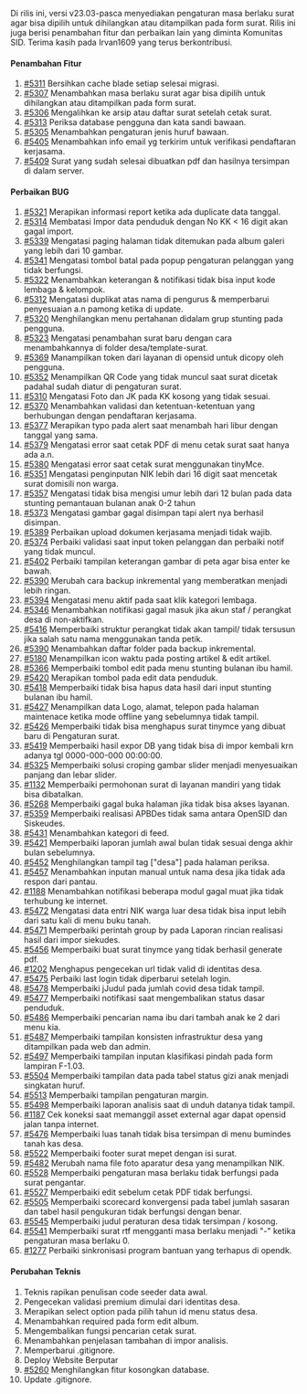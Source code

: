 Di rilis ini, versi v23.03-pasca menyediakan pengaturan masa berlaku surat agar bisa dipilih untuk dihilangkan atau ditampilkan pada form surat. Rilis ini juga berisi penambahan fitur dan perbaikan lain yang diminta Komunitas SID.
Terima kasih pada Irvan1609 yang terus berkontribusi.

#### Penambahan Fitur

1. [#5311](https://github.com/OpenSID/OpenSID/issues/5311) Bersihkan cache blade setiap selesai migrasi.
2. [#5307](https://github.com/OpenSID/OpenSID/issues/5307) Menambahkan masa berlaku surat agar bisa dipilih untuk dihilangkan atau ditampilkan pada form surat.
3. [#5306](https://github.com/OpenSID/OpenSID/issues/5306) Mengalihkan ke arsip atau daftar surat setelah cetak surat.
4. [#5313](https://github.com/OpenSID/OpenSID/issues/5313) Periksa database pengguna dan kata sandi bawaan.
5. [#5305](https://github.com/OpenSID/OpenSID/issues/5305) Menambahkan pengaturan jenis huruf bawaan.
6. [#5405](https://github.com/OpenSID/OpenSID/issues/5405) Menambahkan info email yg terkirim untuk verifikasi pendaftaran kerjasama.
7. [#5409](https://github.com/OpenSID/OpenSID/issues/5409) Surat yang sudah selesai dibuatkan pdf dan hasilnya tersimpan di dalam server.

#### Perbaikan BUG

1. [#5321](https://github.com/OpenSID/OpenSID/issues/5321) Merapikan informasi report ketika ada duplicate data tanggal.
2. [#5314](https://github.com/OpenSID/OpenSID/issues/5314) Membatasi Impor data penduduk dengan No KK < 16 digit akan gagal import.
3. [#5339](https://github.com/OpenSID/OpenSID/issues/5339) Mengatasi paging halaman tidak ditemukan pada album galeri yang lebih dari 10 gambar.
4. [#5341](https://github.com/OpenSID/OpenSID/issues/5341) Mengatasi tombol batal pada popup pengaturan pelanggan yang tidak berfungsi.
5. [#5322](https://github.com/OpenSID/OpenSID/issues/5322) Menambahkan keterangan & notifikasi tidak bisa input kode lembaga & kelompok.
6. [#5312](https://github.com/OpenSID/OpenSID/issues/5312) Mengatasi duplikat atas nama di pengurus & memperbarui penyesuaian a.n pamong ketika di update.
7. [#5320](https://github.com/OpenSID/OpenSID/issues/5320) Menghilangkan menu pertahanan didalam grup stunting pada pengguna.
8. [#5323](https://github.com/OpenSID/OpenSID/issues/5323) Mengatasi penambahan surat baru dengan cara menambahkannya di folder desa/template-surat.
9. [#5369](https://github.com/OpenSID/OpenSID/issues/5369) Manampilkan token dari layanan di opensid untuk dicopy oleh pengguna.
10. [#5352](https://github.com/OpenSID/OpenSID/issues/5352) Menampilkan QR Code yang tidak muncul saat surat dicetak padahal sudah diatur di pengaturan surat.
11. [#5310](https://github.com/OpenSID/OpenSID/issues/5310) Mengatasi Foto dan JK pada KK kosong yang tidak sesuai.
12. [#5370](https://github.com/OpenSID/OpenSID/issues/5370) Menambahkan validasi dan ketentuan-ketentuan yang berhubungan dengan pendaftaran kerjasama.
13. [#5377](https://github.com/OpenSID/OpenSID/issues/5377) Merapikan typo pada alert saat menambah hari libur dengan tanggal yang sama.
14. [#5379](https://github.com/OpenSID/OpenSID/issues/5379) Mengatasi error saat cetak PDF di menu cetak surat saat hanya ada a.n.
15. [#5380](https://github.com/OpenSID/OpenSID/issues/5380) Mengatasi error saat cetak surat menggunakan tinyMce.
16. [#5351](https://github.com/OpenSID/OpenSID/issues/5351) Mengatasi penginputan NIK lebih dari 16 digit saat mencetak surat domisili non warga.
17. [#5357](https://github.com/OpenSID/OpenSID/issues/5357) Mengatasi tidak bisa mengisi umur lebih dari 12 bulan pada data stunting pemantauan bulanan anak 0-2 tahun
18. [#5373](https://github.com/OpenSID/OpenSID/issues/5373) Mengatasi gambar gagal disimpan tapi alert nya berhasil disimpan.
19. [#5389](https://github.com/OpenSID/OpenSID/issues/5389) Perbaikan upload dokumen kerjasama menjadi tidak wajib.
20. [#5374](https://github.com/OpenSID/OpenSID/issues/5374) Perbaiki validasi saat input token pelanggan dan perbaiki notif yang tidak muncul.
21. [#5402](https://github.com/OpenSID/OpenSID/issues/5402) Perbaiki tampilan keterangan gambar di peta agar bisa enter ke bawah.
22. [#5390](https://github.com/OpenSID/OpenSID/issues/5390) Merubah cara backup inkremental yang memberatkan menjadi lebih ringan.
23. [#5394](https://github.com/OpenSID/OpenSID/issues/5394) Mengatasi menu aktif pada saat klik kategori lembaga.
24. [#5346](https://github.com/OpenSID/OpenSID/issues/5346) Menambahkan notifikasi gagal masuk jika akun staf / perangkat desa di non-aktifkan.
25. [#5416](https://github.com/OpenSID/OpenSID/issues/5416) Memperbaiki struktur perangkat tidak akan tampil/ tidak tersusun jika salah satu nama menggunakan tanda petik.
26. [#5390](https://github.com/OpenSID/OpenSID/issues/5390) Menambahkan daftar folder pada backup inkremental.
27. [#5180](https://github.com/OpenSID/OpenSID/issues/5180) Menampilkan icon waktu pada posting artikel & edit artikel.
28. [#5366](https://github.com/OpenSID/OpenSID/issues/5366) Memperbaiki tombol edit pada menu stunting bulanan ibu hamil.
29. [#5420](https://github.com/OpenSID/OpenSID/issues/5420) Merapikan tombol pada edit data penduduk.
30. [#5418](https://github.com/OpenSID/OpenSID/issues/5418) Memperbaiki tidak bisa hapus data hasil dari input stunting bulanan ibu hamil.
31. [#5427](https://github.com/OpenSID/OpenSID/issues/5427) Menampilkan data Logo, alamat, telepon pada halaman maintenace ketika mode offline yang sebelumnya tidak tampil.
32. [#5426](https://github.com/OpenSID/OpenSID/issues/5426) Memperbaiki tidak bisa menghapus surat tinymce yang dibuat baru di Pengaturan surat.
33. [#5419](https://github.com/OpenSID/OpenSID/issues/5419) Memperbaiki hasil expor DB yang tidak bisa di impor kembali krn adanya tgl 0000-000-000 00:00:00.
34. [#5325](https://github.com/OpenSID/OpenSID/issues/5325) Memperbaiki solusi croping gambar slider menjadi menyesuaikan panjang dan lebar slider.
35. [#1132](https://github.com/OpenSID/premium/issues/1132) Memperbaiki permohonan surat di layanan mandiri yang tidak bisa dibatalkan.
36. [#5268](https://github.com/OpenSID/OpenSID/issues/5268) Memperbaiki gagal buka halaman jika tidak bisa akses layanan.
37. [#5359](https://github.com/OpenSID/OpenSID/issues/5359) Memperbaiki realisasi APBDes tidak sama antara OpenSID dan Siskeudes.
38. [#5431](https://github.com/OpenSID/OpenSID/issues/5431) Menambahkan kategori di feed.
39. [#5421](https://github.com/OpenSID/OpenSID/issues/5421) Memperbaiki laporan jumlah awal bulan tidak sesuai denga akhir bulan sebelumnya.
40. [#5452](https://github.com/OpenSID/OpenSID/issues/5452) Menghilangkan tampil tag ["desa"] pada halaman periksa.
41. [#5457](https://github.com/OpenSID/OpenSID/issues/5457) Menambahkan inputan manual untuk nama desa jika tidak ada respon dari pantau.
42. [#1188](https://github.com/OpenSID/premium/issues/1188) Menambahkan notifikasi beberapa modul gagal muat jika tidak terhubung ke internet.
43. [#5472](https://github.com/OpenSID/OpenSID/issues/5472) Mengatasi data entri NIK warga luar desa tidak bisa input lebih dari satu kali di menu buku tanah.
44. [#5471](https://github.com/OpenSID/OpenSID/issues/5471) Memperbaiki perintah group by pada Laporan rincian realisasi hasil dari impor siekudes.
45. [#5456](https://github.com/OpenSID/OpenSID/issues/5456) Memperbaiki buat surat tinymce yang tidak berhasil generate pdf.
46. [#1202](https://github.com/OpenSID/premium/issues/1202) Menghapus pengecekan url tidak valid di identitas desa.
47. [#5475](https://github.com/OpenSID/OpenSID/issues/5475) Perbaiki last login tidak diperbarui setelah login.
48. [#5478](https://github.com/OpenSID/OpenSID/issues/5478) Memperbaiki jJudul pada jumlah covid desa tidak tampil.
49. [#5477](https://github.com/OpenSID/OpenSID/issues/5477) Memperbaiki notifikasi saat mengembalikan status dasar penduduk.
50. [#5486](https://github.com/OpenSID/OpenSID/issues/5486) Memperbaiki pencarian nama ibu dari tambah anak ke 2 dari menu kia.
51. [#5487](https://github.com/OpenSID/OpenSID/issues/5487) Memperbaiki tampilan konsisten infrastruktur desa yang ditampilkan pada web dan admin.
52. [#5497](https://github.com/OpenSID/OpenSID/issues/5497) Memperbaiki tampilan inputan klasifikasi pindah pada form lampiran F-1.03.
53. [#5504](https://github.com/OpenSID/OpenSID/issues/5504) Memperbaiki tampilan data pada tabel status gizi anak menjadi singkatan huruf.
54. [#5513](https://github.com/OpenSID/OpenSID/issues/5513) Memperbaiki tampilan pengaturan margin.
55. [#5498](https://github.com/OpenSID/OpenSID/issues/5498) Memperbaiki laporan analisis saat di unduh datanya tidak tampil.
56. [#1187](https://github.com/OpenSID/premium/issues/1187) Cek koneksi saat memanggil asset external agar dapat opensid jalan tanpa internet.
57. [#5476](https://github.com/OpenSID/OpenSID/issues/5476) Memperbaiki luas tanah tidak bisa tersimpan di menu bumindes tanah kas desa.
58. [#5522](https://github.com/OpenSID/OpenSID/issues/5522) Memperbaiki footer surat mepet dengan isi surat.
59. [#5482](https://github.com/OpenSID/OpenSID/issues/5482) Merubah nama file foto aparatur desa yang menampilkan NIK.
60. [#5528](https://github.com/OpenSID/OpenSID/issues/5528) Memperbaiki pengaturan masa berlaku tidak berfungsi pada surat pengantar.
61. [#5527](https://github.com/OpenSID/OpenSID/issues/5527) Memperbaiki edit sebelum cetak PDF tidak berfungsi.
62. [#5505](https://github.com/OpenSID/OpenSID/issues/5505) Memperbaiki scorecard konvergensi pada tabel jumlah sasaran dan tabel hasil pengukuran tidak berfungsi dengan benar.
63. [#5545](https://github.com/OpenSID/OpenSID/issues/5545) Memperbaiki judul peraturan desa tidak tersimpan / kosong.
64. [#5541](https://github.com/OpenSID/OpenSID/issues/5541) Memperbaiki surat rtf mengganti masa berlaku menjadi "-" ketika pengaturan masa berlaku 0.
65. [#1277](https://github.com/OpenSID/OpenSID/issues/1277) Perbaiki sinkronisasi program bantuan yang terhapus di opendk.

#### Perubahan Teknis

1. Teknis rapikan penulisan code seeder data awal.
2. Pengecekan validasi premium dimulai dari identitas desa.
3. Merapikan select option pada pilih tahun id menu status desa.
4. Menambahkan required pada form edit album.
5. Mengembalikan fungsi pencarian cetak surat.
6. Menambahkan penjelasan tambahan di impor analisis.
7. Memperbarui .gitignore.
8. Deploy Website Berputar
9. [#5260](https://github.com/OpenSID/OpenSID/issues/5260) Menghilangkan fitur kosongkan database.
10. Update .gitignore.
